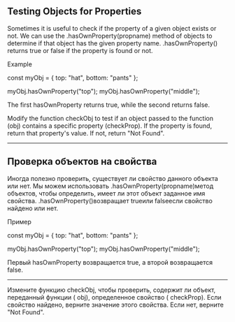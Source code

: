 ## Testing Objects for Properties

Sometimes it is useful to check if the property of a given object exists or not. We can use the .hasOwnProperty(propname) method of objects to determine if that object has the given property name. .hasOwnProperty() returns true or false if the property is found or not.

Example

const myObj = {
top: "hat",
bottom: "pants"
};

myObj.hasOwnProperty("top");
myObj.hasOwnProperty("middle");

The first hasOwnProperty returns true, while the second returns false.

Modify the function checkObj to test if an object passed to the function (obj) contains a specific property (checkProp). If the property is found, return that property's value. If not, return "Not Found".




<hr>


## Проверка объектов на свойства

Иногда полезно проверить, существует ли свойство данного объекта или нет. Мы можем использовать .hasOwnProperty(propname)метод объектов, чтобы определить, имеет ли этот объект заданное имя свойства. .hasOwnProperty()возвращает trueили falseесли свойство найдено или нет.

Пример

const myObj = {
top: "hat",
bottom: "pants"
};

myObj.hasOwnProperty("top");
myObj.hasOwnProperty("middle");

Первый hasOwnProperty возвращается true, а второй возвращается false.

<hr>

Измените функцию checkObj, чтобы проверить, содержит ли объект, переданный функции ( obj), определенное свойство ( checkProp).
Если свойство найдено, верните значение этого свойства. Если нет, верните "Not Found".



